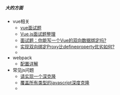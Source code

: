 ##### 大的方面

* vue相关
  * [vue面试题](https://www.cnblogs.com/sichaoyun/p/8406194.html)
  * [Vue.js面试题整理](https://www.jianshu.com/p/b1dd80f4d542)
  * [面试题：你能写一个Vue的双向数据绑定吗?](https://juejin.im/post/5acc17cb51882555745a03f8)
  * [实现双向绑定Proxy比defineproperty优劣如何?](https://juejin.im/post/5acd0c8a6fb9a028da7cdfaf)
  * 
* webpack
  * [配置详解](https://juejin.im/post/5ae925cff265da0ba76f89b7)
* 常见js问题
  * [请实现一个深克隆](https://juejin.im/post/5abb55ee6fb9a028e33b7e0a)
  * [覆盖所有类型的javascript深度克隆](https://juejin.im/post/5ae19b07518825673123ea25)
  * 